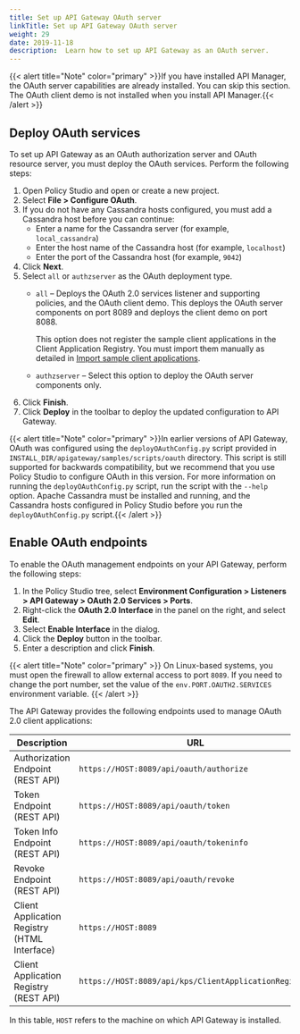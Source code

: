```yaml
---
title: Set up API Gateway OAuth server
linkTitle: Set up API Gateway OAuth server
weight: 29
date: 2019-11-18
description:  Learn how to set up API Gateway as an OAuth server.
---
```


{{< alert title="Note" color="primary" >}}If you have installed API Manager, the OAuth server capabilities are already installed. You can skip this section. The OAuth client demo is not installed when you install API Manager.{{< /alert >}}

## Deploy OAuth services

To set up API Gateway as an OAuth authorization server and OAuth resource server, you must deploy the OAuth services. Perform the following steps:

1. Open Policy Studio and open or create a new project.
2. Select **File > Configure OAuth**.
3. If you do not have any Cassandra hosts configured, you must add a Cassandra host before you can continue:
    * Enter a name for the Cassandra server (for example, `local_cassandra`)
    * Enter the host name of the Cassandra host (for example, `localhost`)
    * Enter the port of the Cassandra host (for example, `9042`)
4. Click **Next**.
5. Select `all` or `authzserver` as the OAuth deployment type.
    * `all` – Deploys the OAuth 2.0 services listener and supporting policies, and the OAuth client demo. This deploys the OAuth server components on port 8089 and deploys the client demo on port 8088.

        This option does not register the sample client applications in the Client Application Registry. You must import them manually as detailed in [Import sample client applications](/docs/apim_policydev/apigw_oauth/gw_client_demo/#import-sample-client-applications).
    * `authzserver` – Select this option to deploy the OAuth server components only.
6. Click **Finish**.
7. Click **Deploy** in the toolbar to deploy the updated configuration to API Gateway.

{{< alert title="Note" color="primary" >}}In earlier versions of API Gateway, OAuth was configured using the `deployOAuthConfig.py` script provided in `INSTALL_DIR/apigateway/samples/scripts/oauth` directory. This script is still supported for backwards compatibility, but we recommend that you use Policy Studio to configure OAuth in this version. For more information on running the `deployOAuthConfig.py` script, run the script with the `--help` option. Apache Cassandra must be installed and running, and the Cassandra hosts configured in Policy Studio before you run the `deployOAuthConfig.py` script.{{< /alert >}}

## Enable OAuth endpoints

To enable the OAuth management endpoints on your API Gateway, perform the following steps:

1. In the Policy Studio tree, select **Environment Configuration > Listeners > API Gateway > OAuth 2.0 Services > Ports**.
2. Right-click the **OAuth 2.0 Interface** in the panel on the right, and select **Edit**.
3. Select **Enable Interface** in the dialog.
4. Click the **Deploy** button in the toolbar.
5. Enter a description and click **Finish**.

{{< alert title="Note" color="primary" >}}
On Linux-based systems, you must open the firewall to allow external access to port `8089`. If you need to change the port number, set the value of the `env.PORT.OAUTH2.SERVICES` environment variable.
{{< /alert >}}

The API Gateway provides the following endpoints used to manage OAuth 2.0 client applications:

| Description                                  | URL                                                 |
|----------------------------------------------|-----------------------------------------------------|
| Authorization Endpoint (REST API)            | `https://HOST:8089/api/oauth/authorize`               |
| Token Endpoint (REST API)                    | `https://HOST:8089/api/oauth/token`                 |
| Token Info Endpoint (REST API)               | `https://HOST:8089/api/oauth/tokeninfo`               |
| Revoke Endpoint (REST API)                   | `https://HOST:8089/api/oauth/revoke`                |
| Client Application Registry (HTML Interface) | `https://HOST:8089`                                  |
| Client Application Registry (REST API)       | `https://HOST:8089/api/kps/ClientApplicationRegistry` |

In this table, `HOST` refers to the machine on which API Gateway is installed.
